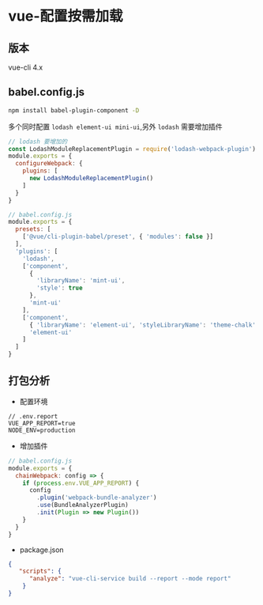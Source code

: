 # vue-配置按需加载
## 版本
vue-cli 4.x

## babel.config.js
```sh
npm install babel-plugin-component -D
```
多个同时配置
`lodash element-ui mini-ui`,另外 `lodash` 需要增加插件

```js
// lodash 要增加的
const LodashModuleReplacementPlugin = require('lodash-webpack-plugin')
module.exports = {
  configureWebpack: {
    plugins: [
      new LodashModuleReplacementPlugin()
    ]
  }
}
```
```js
// babel.config.js
module.exports = {
  presets: [
    ['@vue/cli-plugin-babel/preset', { 'modules': false }]
  ],
  'plugins': [
    'lodash',
    ['component',
      {
        'libraryName': 'mint-ui',
        'style': true
      },
      'mint-ui'
    ],
    ['component',
      { 'libraryName': 'element-ui', 'styleLibraryName': 'theme-chalk' },
      'element-ui'
    ]
  ]
}

```
## 打包分析
- 配置环境
```
// .env.report
VUE_APP_REPORT=true
NODE_ENV=production

```
- 增加插件
```js
// babel.config.js
module.exports = {
  chainWebpack: config => {
    if (process.env.VUE_APP_REPORT) {
      config
        .plugin('webpack-bundle-analyzer')
        .use(BundleAnalyzerPlugin)
        .init(Plugin => new Plugin())
    }
  }
}
```
- package.json
```json
{
   "scripts": {
      "analyze": "vue-cli-service build --report --mode report"
    }
}
```
